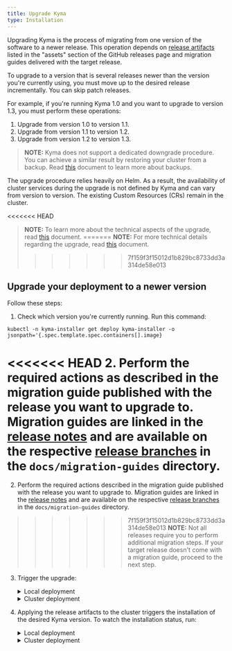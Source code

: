 ```yaml
---
title: Upgrade Kyma
type: Installation
---
```


Upgrading Kyma is the process of migrating from one version of the software to a newer release. This operation depends on [release artifacts](https://github.com/kyma-project/kyma/releases) listed in the "assets" section of the GitHub releases page and migration guides delivered with the target release.

To upgrade to a version that is several releases newer than the version you're currently using, you must move up to the desired release incrementally. You can skip patch releases.

For example, if you're running Kyma 1.0 and you want to upgrade to version 1.3, you must perform these operations:
  1. Upgrade from version 1.0 to version 1.1.
  2. Upgrade from version 1.1 to version 1.2.
  3. Upgrade from version 1.2 to version 1.3.  

>**NOTE:** Kyma does not support a dedicated downgrade procedure. You can achieve a similar result by restoring your cluster from a backup. Read [this](/components/backup/#overview-overview) document to learn more about backups.

The upgrade procedure relies heavily on Helm. As a result, the availability of cluster services during the upgrade is not defined by Kyma and can vary from version to version. The existing Custom Resources (CRs) remain in the cluster.

<<<<<<< HEAD
>**NOTE:** To learn more about the technical aspects of the upgrade, read [this](https://github.com/kyma-project/kyma/blob/master/components/kyma-operator/README.md#upgrade-kyma) document.
=======
>**NOTE:** For more technical details regarding the upgrade, read [this](link) document.
>>>>>>> 7f159f3f15012d1b829bc8733dd3a314de58e013

## Upgrade your deployment to a newer version

Follow these steps:

1. Check which version you're currently running. Run this command:
  ```
  kubectl -n kyma-installer get deploy kyma-installer -o jsonpath='{.spec.template.spec.containers[].image}
  ```
<<<<<<< HEAD
2. Perform the required actions as described in the migration guide published with the release you want to upgrade to. Migration guides are linked in the [release notes](https://kyma-project.io/blog/) and are available on the respective [release branches](https://github.com/kyma-project/kyma/branches) in the `docs/migration-guides` directory.
=======
2. Perform the required actions described in the migration guide published with the release you want to upgrade to. Migration guides are linked in the [release notes](https://kyma-project.io/blog/) and are available on the respective [release branches](https://github.com/kyma-project/kyma/branches) in the `docs/migration-guides` directory.
>>>>>>> 7f159f3f15012d1b829bc8733dd3a314de58e013
  >**NOTE:** Not all releases require you to perform additional migration steps. If your target release doesn't come with a migration guide, proceed to the next step.

3. Trigger the upgrade:
    <div tabs>
      <details>
      <summary>
      Local deployment
      </summary>

      - Download the `kyma-config-local.yaml` artifact. Run this command to apply the overrides required by the new release to your Minikube cluster:
      ```
      kubectl apply -f {KYMA-CONFIG-LOCAL-FILE}
      ```

      >**NOTE:** If you customized your deployment and its overrides, download the `kyma-config-local.yaml` artifact and compare your changes to the overrides of the target release. Merge your changes if necessary.  

      - Download the `kyma-installer-local.yaml` artifact and apply it to the cluster to upgrade Kyma. Run:
      ```
      kubectl apply -f {KYMA-INSTALLER-LOCAL-FILE}
      ```

      </details>
      <details>
      <summary>
      Cluster deployment
      </summary>

      >**NOTE:** Before you upgrade a cluster deployment, check if the overrides changed names in the version you're upgrading to.

      Download the `kyma-installer-cluster.yaml` artifact and apply it to the cluster to upgrade Kyma. Run:

      ```
      kubectl apply -f {KYMA-INSTALLER-CLUSTER-FILE}
      ```

      </details>
    </div>

4. Applying the release artifacts to the cluster triggers the installation of the desired Kyma version. To watch the installation status, run:
    <div tabs>
      <details>
      <summary>
      Local deployment
      </summary>

      ```
      ./is-installed.sh
      ```

      </details>
      <details>
      <summary>
      Cluster deployment
      </summary>

      ```
      while true; do \
      kubectl -n default get installation/kyma-installation -o jsonpath="{'Status: '}{.status.state}{', description: '}{.status.description}"; echo; \
      sleep 5; \
      done
      ```

      </details>
    </div>
